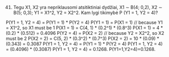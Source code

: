 41. Tegu X1, X2 yra nepriklausomi atsitiktiniai dydžiai, X1 ∼ B(4; 0,2), X2 ∼ B(5; 0,3); Y1 =
X1^2, Y2 = X2^2. 
Kam lygi tikimybė P (Y1 = 1, Y2 = 4)?

P(Y1 = 1, Y2 = 4) = P(Y1 = 1) * P(Y2 = 4)
P(Y1 = 1) = P(X1 = 1) // because Y1 = X1^2, so X1 must be 1
P(X1 = 1) = C(4, 1) * (0.2^1) * (0.8^3)
P(X1 = 1) = 4 * (0.2) * (0.512) = 0.4096
P(Y2 = 4) = P(X2 = 2) // because Y2 = X2^2, so X2 must be 2
P(X2 = 2) = C(5, 2) * (0.3^2) * (0.7^3)
P(X2 = 2) = 10 * (0.09) * (0.343) = 0.3087
P(Y1 = 1, Y2 = 4) = P(Y1 = 1) * P(Y2 = 4)
P(Y1 = 1, Y2 = 4) = (0.4096) * (0.3087)
P(Y1 = 1, Y2 = 4) = 0.1268.
P(Y1​=1,Y2​=4)=0.1268.